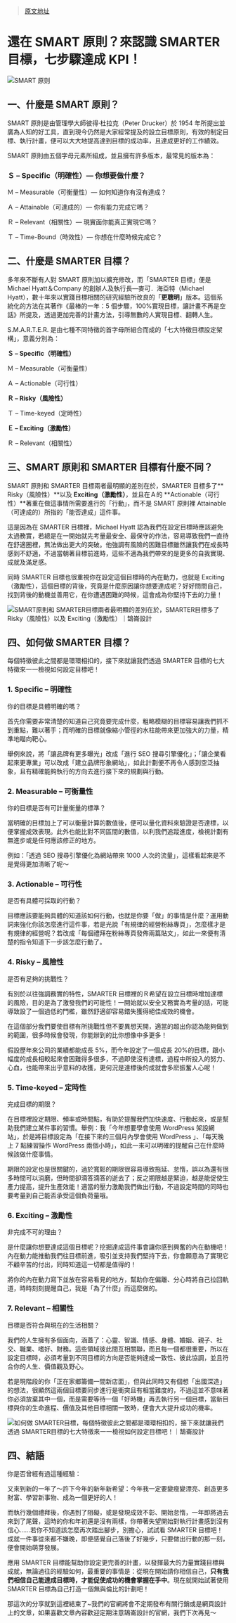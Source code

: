 > [原文地址](https://www.design-hu.com/web-news/smart-smarter-goals.html)

# 還在 SMART 原則？來認識 SMARTER 目標，七步驟達成 KPI！

![SMART 原则](https://ngte-superbed.oss-cn-beijing.aliyuncs.com/uPic/15J3A2wHQVl7.png)

## 一、什麼是 SMART 原則？

SMART 原則是由管理學大師彼得·杜拉克（Peter Drucker）於 1954 年所提出並廣為人知的好工具，直到現今仍然是大家經常提及的設立目標原則，有效的制定目標、執行計畫，便可以大大地提高達到目標的成功率，且達成更好的工作績效。

SMART 原則由五個字母元素所組成，並且擁有許多版本，最常見的版本為：

### Ｓ – Specific（明確性）— 你想要做什麼？

Ｍ – Measurable（可衡量性）— 如何知道你有沒有達成？

Ａ – Attainable（可達成的）— 你有能力完成它嗎？

Ｒ – Relevant（相關性）— 現實面你能真正實現它嗎？

Ｔ – Time-Bound（時效性）— 你想在什麼時候完成它？

## 二、什麼是 SMARTER 目標？

多年來不斷有人對 SMART 原則加以擴充修改，而「SMARTER 目標」便是 Michael Hyatt＆Company 的創辦人及執行長—麥可．海亞特（Michael Hyatt），數十年來以實踐目標相關的研究經驗所改良的「**更聰明**」版本。這個系統化的方法在其著作《最棒的一年：5 個步驟，100%實現目標，讓計畫不再是空話》所提及，透過更加完善的計畫方法，引導無數的人實現目標、翻轉人生。

S.M.A.R.T.E.R. 是由七種不同特徵的首字母所組合而成的「七大特徵目標設定架構」，意義分別為：

**Ｓ – Specific（明確性）**

Ｍ – Measurable（可衡量性）

Ａ – Actionable（可行性）

**Ｒ – Risky（風險性）**

Ｔ – Time-keyed（定時性）

**Ｅ – Exciting（激勵性）**

Ｒ – Relevant（相關性）

## 三、SMART 原則和 SMARTER 目標有什麼不同？

SMART 原則和 SMARTER 目標兩者最明顯的差別在於，SMARTER 目標多了**
Risky（風險性）**以及 **Exciting（激勵性）**，並且在Ａ的 **Actionable（可行性）**著重在做這事情所需要進行的「行動」，而不是 SMART 原則裡 Attainable（可達成的）所指的「能否達成」這件事。

這是因為在 SMARTER 目標裡，Michael Hyatt 認為我們在設定目標時應該避免太過務實，若總是在一開始就先考量最安全、最保守的作法，容易導致我們一直待在舒適圈裡，無法做出更大的突破。他強調有風險的困難目標雖然讓我們在成長時感到不舒適，不過當朝著目標前進時，這些不適為我們帶來的是更多的自我實現、成就及滿足感。

同時 SMARTER 目標也很重視你在設定這個目標時的內在動力，也就是 Exciting（激勵性），這個目標的背後，究竟是什麼原因讓你想要達成呢？好好問問自己，找到背後的動機並善用它，在你遭遇困難的時候，這會成為你堅持下去的力量！

![SMART原則和 SMARTER目標兩者最明顯的差別在於，SMARTER目標多了 Risky（風險性）以及 Exciting（激勵性）｜鵠崙設計](https://www.design-hu.com/wp-content/uploads/SMART%E5%8E%9F%E5%89%87%E5%92%8C-SMARTER%E7%9B%AE%E6%A8%99%E5%85%A9%E8%80%85%E6%9C%80%E6%98%8E%E9%A1%AF%E7%9A%84%E5%B7%AE%E5%88%A5%E5%9C%A8%E6%96%BC%EF%BC%8CSMARTER%E7%9B%AE%E6%A8%99%E5%A4%9A%E4%BA%86-Risky%EF%BC%88%E9%A2%A8%E9%9A%AA%E6%80%A7%EF%BC%89%E4%BB%A5%E5%8F%8A-Exciting%EF%BC%88%E6%BF%80%E5%8B%B5%E6%80%A7%EF%BC%89%EF%BD%9C%E9%B5%A0%E5%B4%99%E8%A8%AD%E8%A8%88.png)

## 四、如何做 SMARTER 目標？

每個特徵彼此之間都是環環相扣的，接下來就讓我們透過 SMARTER 目標的七大特徵來一一檢視如何設定目標吧！

### 1. Specific – 明確性

你的目標是具體明確的嗎？

首先你需要非常清楚的知道自己究竟要完成什麼，粗略模糊的目標容易讓我們抓不到重點，難以著手；而明確的目標就像縮小管徑的水柱能帶來更加強大的力量，精準地瞄向靶心。

舉例來說，將「讓品牌有更多曝光」改成「進行 SEO 搜尋引擎優化」；「讓企業看起來更專業」可以改成「建立品牌形象網站」，如此計劃便不再令人感到空泛抽象，且有精確能夠執行的方向去進行接下來的規劃與行動。

### 2. Measurable – 可衡量性

你的目標是否有可計量衡量的標準？

當明確的目標加上了可以衡量計算的數值後，便可以量化資料來驗證是否達標，以便掌握成效表現。此外也能比對不同區間的數值，以利我們追蹤進度，檢視計劃有無進步或是任何應該修正的地方。

例如：「透過 SEO 搜尋引擎優化為網站帶來 1000 人次的流量」，這樣看起來是不是覺得更加清晰了呢～

### 3. Actionable – 可行性

是否有具體可採取的行動？

目標應該要能夠具體的知道該如何行動，也就是你要「做」的事情是什麼？運用動詞來強化你該怎麼進行這件事，若是光說「有規律的經營粉絲專頁」，怎麼樣才是有規律的經營呢？若改成「每個禮拜在粉絲專頁發佈兩篇貼文」，如此一來便有清楚的指令知道下一步該怎麼行動了。

### 4. Risky – 風險性

是否有足夠的挑戰性？

有別於以往強調務實的特性，SMARTER 目標裡的Ｒ希望在設立目標時增加達標的風險，目的是為了激發我們的可能性！一開始就以安全又務實為考量的話，可能導致設了一個過低的門檻，雖然舒適卻容易錯失獲得絕佳成效的機會。

在這個部分我們要使目標有所挑戰性但不要異想天開，適當的超出你認為能夠做到的範圍，很多時候會發現，你能辦到的比你想像中多更多！

假設歷年來公司的業績都能成長 5%，而今年設定了一個成長 20%的目標，跟小幅度的成長相較起來會困難得多很多，不過即使沒有達標，過程中所投入的努力、心血，也能帶來出乎意料的收獲，更何況是達標後的成就會多麽振奮人心呢！

### 5. Time-keyed – 定時性

完成目標的期限？

在目標裡設定期限、頻率或時間點，有助於提醒我們加快速度、行動起來，或是幫助我們建立某件事的習慣。舉例：我「今年想要學會使用 WordPress 架設網站」，於是將目標設定為「在接下來的三個月內學會使用 WordPress 」、「每天晚上 7 點練習操作 WordPress 兩個小時」，如此一來可以明確的提醒自己在什麼時候該做什麼事情。

期限的設定也是很關鍵的，過於寬鬆的期限很容易導致拖延、怠惰，誤以為還有很多時間可以消磨，但時間卻滴答滴答的逝去了；反之期限越是緊迫，越是能促使生產力提高，提升生產效能！適當的壓力激勵我們做出行動，不過設定時間的同時也要考量到自己能否承受這個負荷量哦。

### 6. Exciting – 激勵性

非完成不可的理由？

是什麼讓你想要達成這個目標呢？挖掘達成這件事會讓你感到興奮的內在動機吧！內在動力能推動我們往目標前進，吸引並支持我們堅持下去，你會願意為了實現它不顧辛苦的付出，同時知道這一切都是值得的！

將你的內在動力寫下並放在容易看見的地方，幫助你在偏離、分心時將自己拉回軌道，時時刻刻提醒自己，我是「為了什麼」而這麼做的。

### 7. Relevant – 相關性

目標是否符合與現在的生活相關？

我們的人生擁有多個面向，涵蓋了：心靈、智識、情感、身體、婚姻、親子、社交、職業、嗜好、財務。這些領域彼此間互相關聯，而且每一個都很重要，所以在設定目標時，必須考量到不同目標的方向是否能夠達成一致性、彼此協調，並且符合你的人生、價值觀及野心。

若是現階段的你「正在家鄉籌備一間新店面」，但與此同時又有個想「出國深造」的想法，很顯然這兩個目標要同步進行是衝突且有相當難度的，不過這並不意味著你必須放棄其中一個，而是需要等待一個「好時機」再去執行另一個目標，當新目標與你的生命進程、價值及其他目標相關一致時，便會大大提升成功的機率。

![如何做 SMARTER目標，每個特徵彼此之間都是環環相扣的，接下來就讓我們透過 SMARTER目標的七大特徵來一一檢視如何設定目標吧！｜鵠崙設計](https://www.design-hu.com/wp-content/uploads/%E5%A6%82%E4%BD%95%E5%81%9A-SMARTER%E7%9B%AE%E6%A8%99%EF%BC%8C%E6%AF%8F%E5%80%8B%E7%89%B9%E5%BE%B5%E5%BD%BC%E6%AD%A4%E4%B9%8B%E9%96%93%E9%83%BD%E6%98%AF%E7%92%B0%E7%92%B0%E7%9B%B8%E6%89%A3%E7%9A%84%EF%BC%8C%E6%8E%A5%E4%B8%8B%E4%BE%86%E5%B0%B1%E8%AE%93%E6%88%91%E5%80%91%E9%80%8F%E9%81%8E-SMARTER%E7%9B%AE%E6%A8%99%E7%9A%84%E4%B8%83%E5%A4%A7%E7%89%B9%E5%BE%B5%E4%BE%86%E4%B8%80%E4%B8%80%E6%AA%A2%E8%A6%96%E5%A6%82%E4%BD%95%E8%A8%AD%E5%AE%9A%E7%9B%AE%E6%A8%99%E5%90%A7%EF%BC%81%EF%BD%9C%E9%B5%A0%E5%B4%99%E8%A8%AD%E8%A8%88-1.png)

## 四、結語

你是否曾經有過這種經驗：

又來到新的一年了～許下今年的新年新希望：今年我一定要變瘦變漂亮、創造更多財富、學習新事物、成為一個更好的人！

而執行幾個禮拜後，你遇到了阻礙，或是發現成效不彰、開始怠惰，一年即將過去來到了尾聲，這時的你和年初還是沒有兩樣，你帶著失望開始對執行計畫感到沒有信心……若你不知道該怎麼再次踏出腳步，別擔心，試試看 SMARTER 目標吧！成就一件事從來都不嫌晚，即便感覺自己落後了好幾步，只要做出行動的那一刻，便會開始萌芽發展。

應用 SMARTER 目標能幫助你設定更完善的計畫，以發揮最大的力量實踐目標與成就，無論過往的經驗如何，最重要的事情是：從現在開始請你相信自己，**只有我們相信自己能達成目標時，才能促使成功的機會掌握在手中**。現在就開始試著使用 SMARTER 目標為自己打造一個無與倫比的計劃吧！

那這次的分享就到這裡結束了~我們的官網將會不定期發布有關行銷或是網頁設計上的文章，如果喜歡文章內容歡迎定期注意鵠崙設計的官網，我們下次再見～
